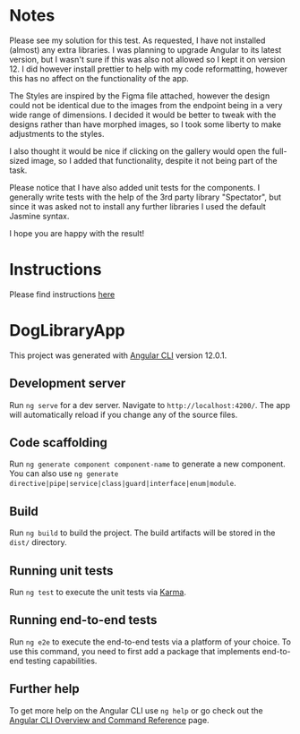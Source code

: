 # Notes
Please see my solution for this test.
As requested, I have not installed (almost) any extra libraries. I was planning to upgrade Angular to its latest version, but I wasn't sure if this was also not allowed so I kept it on version 12. I did however install prettier to help with my code reformatting, however this has no affect on the functionality of the app.

The Styles are inspired by the Figma file attached, however the design could not be identical due to the images from the endpoint being in a very wide range of dimensions. I decided it would be better to tweak with the designs rather than have morphed images, so I took some liberty to make adjustments to the styles.

I also thought it would be nice if clicking on the gallery would open the full-sized image, so I added that functionality, despite it not being part of the task.

Please notice that I have also added unit tests for the components. I generally write tests with the help of the 3rd party library "Spectator", but since it was asked not to install any further libraries I used the default Jasmine syntax. 

I hope you are happy with the result!

# Instructions
Please find instructions [here](./instructions/TEST-INSTRUCTIONS.md)

# DogLibraryApp

This project was generated with [Angular CLI](https://github.com/angular/angular-cli) version 12.0.1.

## Development server

Run `ng serve` for a dev server. Navigate to `http://localhost:4200/`. The app will automatically reload if you change any of the source files.

## Code scaffolding

Run `ng generate component component-name` to generate a new component. You can also use `ng generate directive|pipe|service|class|guard|interface|enum|module`.

## Build

Run `ng build` to build the project. The build artifacts will be stored in the `dist/` directory.

## Running unit tests

Run `ng test` to execute the unit tests via [Karma](https://karma-runner.github.io).

## Running end-to-end tests

Run `ng e2e` to execute the end-to-end tests via a platform of your choice. To use this command, you need to first add a package that implements end-to-end testing capabilities.

## Further help

To get more help on the Angular CLI use `ng help` or go check out the [Angular CLI Overview and Command Reference](https://angular.io/cli) page.
